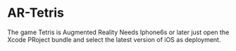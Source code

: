 # AR-Tetris
The game Tetris is Augmented Reality
Needs Iphone6s or later
just open the Xcode PRoject bundle and select the latest version of iOS as deployment.
